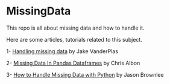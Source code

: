 # MissingData
This repo is all about missing data and how to handle it.

Here are some articles, tutorials related to this subject.

1- [Handling missing data][1] by Jake VanderPlas

2- [Missing Data In Pandas Dataframes][2] by Chris Albon

3- [How to Handle Missing Data with Python][3] by Jason Brownlee


[1]: https://www.oreilly.com/learning/handling-missing-data
[2]: https://chrisalbon.com/python/pandas_missing_data.html
[3]: http://machinelearningmastery.com/handle-missing-data-python
